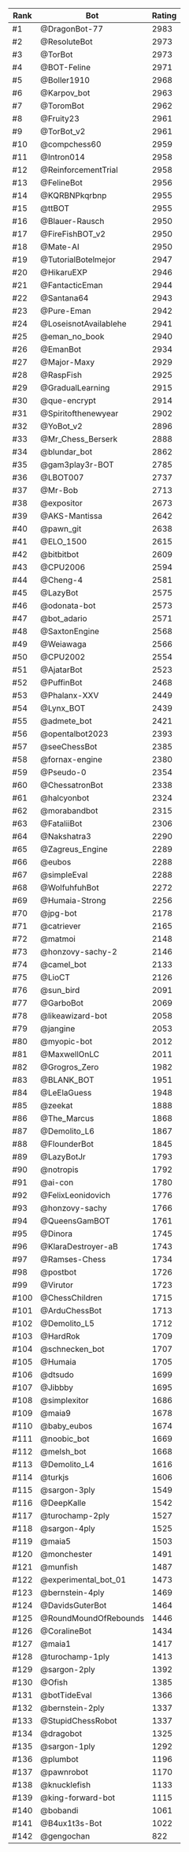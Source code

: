 Rank|Bot|Rating
---|---|---
#1|@DragonBot-77|2983
#2|@ResoluteBot|2973
#3|@TorBot|2973
#4|@BOT-Feline|2971
#5|@Boller1910|2968
#6|@Karpov_bot|2963
#7|@ToromBot|2962
#8|@Fruity23|2961
#9|@TorBot_v2|2961
#10|@compchess60|2959
#11|@Intron014|2958
#12|@ReinforcementTrial|2958
#13|@FelineBot|2956
#14|@KQRBNPkqrbnp|2955
#15|@ttBOT|2955
#16|@Blauer-Rausch|2950
#17|@FireFishBOT_v2|2950
#18|@Mate-AI|2950
#19|@TutorialBotelmejor|2947
#20|@HikaruEXP|2946
#21|@FantacticEman|2944
#22|@Santana64|2943
#23|@Pure-Eman|2942
#24|@LoseisnotAvailablehe|2941
#25|@eman_no_book|2940
#26|@EmanBot|2934
#27|@Major-Maxy|2929
#28|@RaspFish|2925
#29|@GradualLearning|2915
#30|@que-encrypt|2914
#31|@Spiritofthenewyear|2902
#32|@YoBot_v2|2896
#33|@Mr_Chess_Berserk|2888
#34|@blundar_bot|2862
#35|@gam3play3r-BOT|2785
#36|@LBOT007|2737
#37|@Mr-Bob|2713
#38|@expositor|2673
#39|@AKS-Mantissa|2642
#40|@pawn_git|2638
#41|@ELO_1500|2615
#42|@bitbitbot|2609
#43|@CPU2006|2594
#44|@Cheng-4|2581
#45|@LazyBot|2575
#46|@odonata-bot|2573
#47|@bot_adario|2571
#48|@SaxtonEngine|2568
#49|@Weiawaga|2566
#50|@CPU2002|2554
#51|@AjatarBot|2523
#52|@PuffinBot|2468
#53|@Phalanx-XXV|2449
#54|@Lynx_BOT|2439
#55|@admete_bot|2421
#56|@opentalbot2023|2393
#57|@seeChessBot|2385
#58|@fornax-engine|2380
#59|@Pseudo-0|2354
#60|@ChessatronBot|2338
#61|@halcyonbot|2324
#62|@morabandbot|2315
#63|@FataliiBot|2306
#64|@Nakshatra3|2290
#65|@Zagreus_Engine|2289
#66|@eubos|2288
#67|@simpleEval|2288
#68|@WolfuhfuhBot|2272
#69|@Humaia-Strong|2256
#70|@jpg-bot|2178
#71|@catriever|2165
#72|@matmoi|2148
#73|@honzovy-sachy-2|2146
#74|@camel_bot|2133
#75|@LioCT|2126
#76|@sun_bird|2091
#77|@GarboBot|2069
#78|@likeawizard-bot|2058
#79|@jangine|2053
#80|@myopic-bot|2012
#81|@MaxwellOnLC|2011
#82|@Grogros_Zero|1982
#83|@BLANK_BOT|1951
#84|@LeElaGuess|1948
#85|@zeekat|1888
#86|@The_Marcus|1868
#87|@Demolito_L6|1867
#88|@FlounderBot|1845
#89|@LazyBotJr|1793
#90|@notropis|1792
#91|@ai-con|1780
#92|@FelixLeonidovich|1776
#93|@honzovy-sachy|1766
#94|@QueensGamBOT|1761
#95|@Dinora|1745
#96|@KlaraDestroyer-aB|1743
#97|@Ramses-Chess|1734
#98|@postbot|1726
#99|@Virutor|1723
#100|@ChessChildren|1715
#101|@ArduChessBot|1713
#102|@Demolito_L5|1712
#103|@HardRok|1709
#104|@schnecken_bot|1707
#105|@Humaia|1705
#106|@dtsudo|1699
#107|@Jibbby|1695
#108|@simplexitor|1686
#109|@maia9|1678
#110|@baby_eubos|1674
#111|@noobic_bot|1669
#112|@melsh_bot|1668
#113|@Demolito_L4|1616
#114|@turkjs|1606
#115|@sargon-3ply|1549
#116|@DeepKalle|1542
#117|@turochamp-2ply|1527
#118|@sargon-4ply|1525
#119|@maia5|1503
#120|@monchester|1491
#121|@munfish|1487
#122|@experimental_bot_01|1473
#123|@bernstein-4ply|1469
#124|@DavidsGuterBot|1464
#125|@RoundMoundOfRebounds|1446
#126|@CoralineBot|1434
#127|@maia1|1417
#128|@turochamp-1ply|1413
#129|@sargon-2ply|1392
#130|@Ofish|1385
#131|@botTideEval|1366
#132|@bernstein-2ply|1337
#133|@StupidChessRobot|1337
#134|@dragobot|1325
#135|@sargon-1ply|1292
#136|@plumbot|1196
#137|@pawnrobot|1170
#138|@knucklefish|1133
#139|@king-forward-bot|1115
#140|@bobandi|1061
#141|@B4ux1t3s-Bot|1022
#142|@gengochan|822

